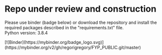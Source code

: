 <h1> Repo under review and construction </h1>
<p>Please use binder (badge below) or download the repository and install the required packages
described in the "requirements.txt" file. <br>
Python version: 3.8.4</p>
[![Binder](https://mybinder.org/badge_logo.svg)](https://mybinder.org/v2/gh/regorigregory/FYP_PUBLIC.git/master)